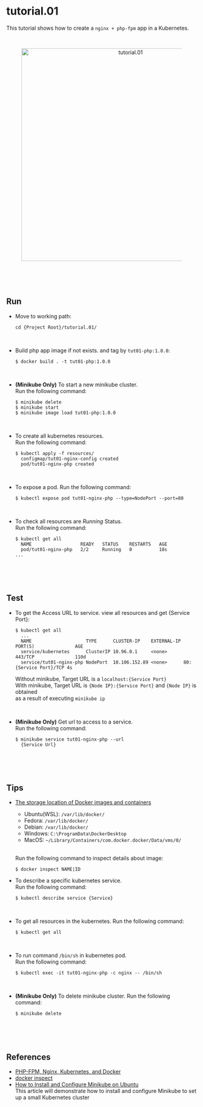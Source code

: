 # tutorial.01

This tutorial shows how to create a `nginx + php-fpm` app in a Kubernetes. 

<br/>

<figure>
<div style="text-align:center">
  <a href="https://drive.google.com/uc?export=view&id=1eweNr6OMtE86-tRa0MfGTdy4Kfpyo_3u">
  <img src="https://drive.google.com/uc?export=view&id=1eweNr6OMtE86-tRa0MfGTdy4Kfpyo_3u" style="width: 560px; max-width: 100%; height: auto" title="tutorial.01" />
  </a>
</div>
</figure>

<br/><br/><br/>

## Run  
* Move to working path:  
  ```shell
  cd {Project Root}/tutorial.01/  
  ```

<br/>

* Build php app image if not exists. and tag by `tut01-php:1.0.0`:  
  ```shell
  $ docker build . -t tut01-php:1.0.0
  ```

<br/>

* **(Minikube Only)** To start a new minikube cluster.  
  Run the following command:  
  ```
  $ minikube delete
  $ minikube start
  $ minikube image load tut01-php:1.0.0
  ```

<br/>

* To create all kubernetes resources.  
  Run the following command:  
  ```shell
  $ kubectl apply -f resources/
    configmap/tut01-nginx-config created
    pod/tut01-nginx-php created
  ```

<br/>

* To expose a pod. Run the following command:  
  ```shell
  $ kubectl expose pod tut01-nginx-php --type=NodePort --port=80
  ```

<br/>

* To check all resources are *Running* Status.  
  Run the following command:  
  ```shell 
  $ kubectl get all
    NAME                  READY   STATUS    RESTARTS   AGE
    pod/tut01-nginx-php   2/2     Running   0          18s
  ...
  ```

<br/><br/><br/>

## Test  
* To get the Access URL to service. view all resources and get {Service Port}:  
  ```shell 
  $ kubectl get all
    ...
    NAME                    TYPE      CLUSTER-IP    EXTERNAL-IP PORT(S)               AGE
    service/kubernetes      ClusterIP 10.96.0.1     <none>      443/TCP               110d
    service/tut01-nginx-php NodePort  10.106.152.89 <none>      80:{Service Port}/TCP 4s
  ```

  Without minikube, Target URL is a `localhost:{Service Port}`  
  With minikube, Target URL is `{Node IP}:{Service Port}` and `{Node IP}` is obtained  
  as a result of executing `minikube ip`  

<br/>

* **(Minikube Only)** Get url to access to a service.  
  Run the following command:  
  ```shell
  $ minikube service tut01-nginx-php --url
    {Service Url}
  ```

<br/><br/><br/>

## Tips  
* [The storage location of Docker images and containers](https://www.freecodecamp.org/news/where-are-docker-images-stored-docker-container-paths-explained/)  
  * Ubuntu(WSL): `/var/lib/docker/`  
  * Fedora: `/var/lib/docker/`  
  * Debian: `/var/lib/docker/`  
  * Windows: `C:\ProgramData\DockerDesktop`  
  * MacOS: `~/Library/Containers/com.docker.docker/Data/vms/0/`    

  <br/>

  Run the following command to inspect details about image:  
  ```
  $ docker inspect NAME|ID
  ```

* To describe a specific kubernetes service.  
  Run the following command:  
  ```shell
  $ kubectl describe service {Service}
  ```

<br/>

* To get all resources in the kubernetes. Run the following command:  
  ```
  $ kubectl get all
  ```

<br/>

* To run command `/bin/sh` in kubernetes pod.  
  Run the following command:  
  ```
  $ kubectl exec -it tut01-nginx-php -c nginx -- /bin/sh
  ```

<br/>

* **(Minikube Only)** To delete minikube cluster. Run the following command:  
  ```
  $ minikube delete
  ```

<br/><br/><br/>

## References  
* [PHP-FPM, Nginx, Kubernetes, and Docker](https://matthewpalmer.net/kubernetes-app-developer/articles/php-fpm-nginx-kubernetes.html)  
* [docker inspect](https://docs.docker.com/engine/reference/commandline/inspect/)  
* [How to Install and Configure Minikube on Ubuntu](https://www.liquidweb.com/kb/how-to-install-and-configure-minikube-on-ubuntu/)  
  This article will demonstrate how to install and configure Minikube to set up a small Kubernetes cluster  
